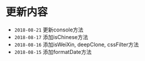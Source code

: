 # 更新内容
- `2018-08-21` 更新console方法
- `2018-08-17` 添加isChinese方法
- `2018-08-16` 添加isWeiXin, deepClone, cssFilter方法
- `2018-08-15` 添加formatDate方法
